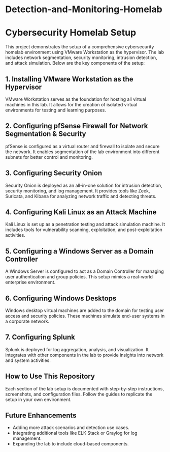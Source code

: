 # Detection-and-Monitoring-Homelab
# Cybersecurity Homelab Setup

This project demonstrates the setup of a comprehensive cybersecurity homelab environment using VMware Workstation as the hypervisor. The lab includes network segmentation, security monitoring, intrusion detection, and attack simulation. Below are the key components of the setup:

## 1. Installing VMware Workstation as the Hypervisor
VMware Workstation serves as the foundation for hosting all virtual machines in this lab. It allows for the creation of isolated virtual environments for testing and learning purposes.

## 2. Configuring pfSense Firewall for Network Segmentation & Security
pfSense is configured as a virtual router and firewall to isolate and secure the network. It enables segmentation of the lab environment into different subnets for better control and monitoring.

## 3. Configuring Security Onion
Security Onion is deployed as an all-in-one solution for intrusion detection, security monitoring, and log management. It provides tools like Zeek, Suricata, and Kibana for analyzing network traffic and detecting threats.

## 4. Configuring Kali Linux as an Attack Machine
Kali Linux is set up as a penetration testing and attack simulation machine. It includes tools for vulnerability scanning, exploitation, and post-exploitation activities.

## 5. Configuring a Windows Server as a Domain Controller
A Windows Server is configured to act as a Domain Controller for managing user authentication and group policies. This setup mimics a real-world enterprise environment.

## 6. Configuring Windows Desktops
Windows desktop virtual machines are added to the domain for testing user access and security policies. These machines simulate end-user systems in a corporate network.

## 7. Configuring Splunk
Splunk is deployed for log aggregation, analysis, and visualization. It integrates with other components in the lab to provide insights into network and system activities.

## How to Use This Repository
Each section of the lab setup is documented with step-by-step instructions, screenshots, and configuration files. Follow the guides to replicate the setup in your own environment.

## Future Enhancements
- Adding more attack scenarios and detection use cases.
- Integrating additional tools like ELK Stack or Graylog for log management.
- Expanding the lab to include cloud-based components.
